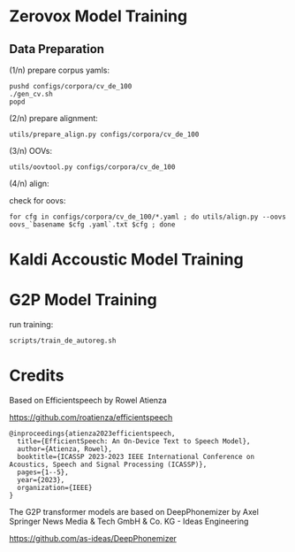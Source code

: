 Zerovox Model Training
======================

Data Preparation
----------------

(1/n) prepare corpus yamls:

    pushd configs/corpora/cv_de_100
    ./gen_cv.sh
    popd

(2/n) prepare alignment:

    utils/prepare_align.py configs/corpora/cv_de_100

(3/n) OOVs:

    utils/oovtool.py configs/corpora/cv_de_100

(4/n) align:

check for oovs:

    for cfg in configs/corpora/cv_de_100/*.yaml ; do utils/align.py --oovs oovs_`basename $cfg .yaml`.txt $cfg ; done


Kaldi Accoustic Model Training
==============================



G2P Model Training
==================

run training:

    scripts/train_de_autoreg.sh




Credits
=======

Based on Efficientspeech by Rowel Atienza

https://github.com/roatienza/efficientspeech

    @inproceedings{atienza2023efficientspeech,
      title={EfficientSpeech: An On-Device Text to Speech Model},
      author={Atienza, Rowel},
      booktitle={ICASSP 2023-2023 IEEE International Conference on Acoustics, Speech and Signal Processing (ICASSP)},
      pages={1--5},
      year={2023},
      organization={IEEE}
    }

The G2P transformer models are based on DeepPhonemizer by Axel Springer News Media & Tech GmbH & Co. KG - Ideas Engineering

https://github.com/as-ideas/DeepPhonemizer
